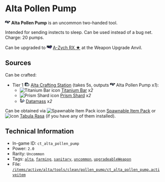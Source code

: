 # Alta Pollen Pump

<img src="https://raw.githubusercontent.com/Ceterai/Enternia/main/items/active/alta/tools/clean/pollen_pump/icon.png" alt="Alta Pollen Pump icon" loading="lazy" width="auto" height="16px"/> **Alta Pollen Pump** is an uncommon two-handed tool.

Intended for sending instects to sleep. Can be used instead of a bug net.
Charge: 20 pumps.

Can be upgraded to <img src="https://raw.githubusercontent.com/Ceterai/Enternia/main/items/active/alta/tools/clean/pollen_pump/icon_upg.png" alt="A-Zych RX ★ icon" loading="lazy" width="auto" height="16px"/> [A-Zych RX ★](https://ceterai.github.io/MyEnternia/Wiki/A-ZychRX) at the Weapon Upgrade Anvil.

## Sources

Can be crafted:

- Tier 1 ![ ](https://raw.githubusercontent.com/Ceterai/Enternia/main/objects/alta/crafting/crafting_station/icon1.png) [Alta Crafting Station](https://ceterai.github.io/MyEnternia/Wiki/AltaCraftingStation) (takes 5s, outputs <img src="https://raw.githubusercontent.com/Ceterai/Enternia/main/items/active/alta/tools/clean/pollen_pump/icon.png" alt="Alta Pollen Pump icon" loading="lazy" width="auto" height="16px"/> Alta Pollen Pump x*1*):
  - <img src="https://starbounder.org/mediawiki/images/9/94/Titanium_Bar.png" alt="Titanium Bar icon" loading="lazy" width="14px" height="13px"/> [Titanium Bar](https://starbounder.org/Titanium_Bar) x*2*
  - <img src="https://starbounder.org/mediawiki/images/c/c0/Prism_Shard.png" alt="Prism Shard icon" loading="lazy" width="10px" height="10px"/> [Prism Shard](https://starbounder.org/Prism_Shard) x*2*
  - <img src="https://raw.githubusercontent.com/Ceterai/Enternia/main/items/generic/crafting/alta/datamass.png" alt="Datamass icon" loading="lazy" width="auto" height="16px"/> [Datamass](https://ceterai.github.io/MyEnternia/Wiki/Datamass) x*2*

Can be obtained via <img src="https://raw.githubusercontent.com/Silverfeelin/Starbound-SpawnableItemPack/master/interface/sip/iconSmall.png" alt="Spawnable Item Pack icon" width="18" height="14"/> [Spawnable Item Pack](https://steamcommunity.com/sharedfiles/filedetails/?id=733665104) or <img src="https://steamuserimages-a.akamaihd.net/ugc/263843960696222713/3EC9A7C005541F7D577EBCB8C5736B4EFC9973D6/" alt="icon" width="8" height="12"/> [Tabula Rasa](https://community.playstarbound.com/resources/the-tabula-rasa.3222/) (if you have any of them installed).

## Technical Information

- In-game ID: `ct_alta_pollen_pump`
- Power: `2.0`
- Rarity: `Uncommon`
- Tags: [`alta`](https://ceterai.github.io/MyEnternia/Wiki/Tags/Alta), [`farming`](https://ceterai.github.io/MyEnternia/Wiki/Tags/Farming), [`sanitary`](https://ceterai.github.io/MyEnternia/Wiki/Tags/Sanitary), [`uncommon`](https://ceterai.github.io/MyEnternia/Wiki/Tags/Uncommon), [`upgradeableWeapon`](https://ceterai.github.io/MyEnternia/Wiki/Tags/UpgradeableWeapon)
- File: [`/items/active/alta/tools/clean/pollen_pump/ct_alta_pollen_pump.activeitem`](https://github.com/Ceterai/Enternia/blob/main/items/active/alta/tools/clean/pollen_pump/ct_alta_pollen_pump.activeitem)
